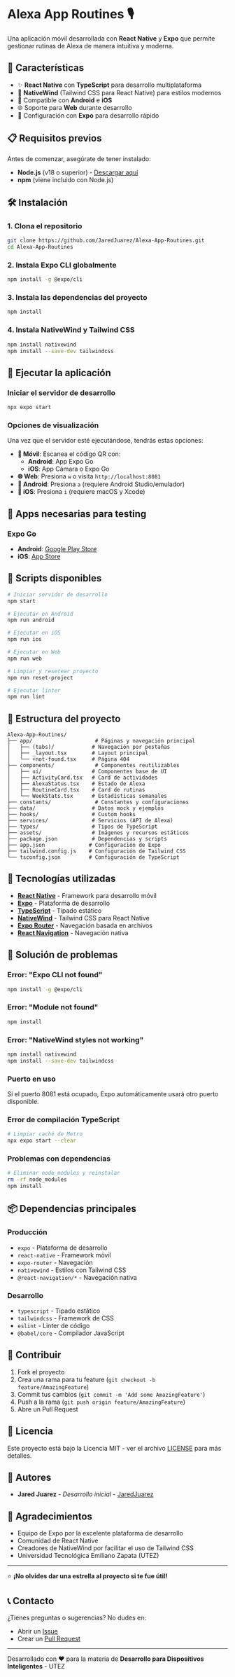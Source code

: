 # Alexa App Routines 🎙️

Una aplicación móvil desarrollada con **React Native** y **Expo** que permite gestionar rutinas de Alexa de manera intuitiva y moderna.

## 🚀 Características

- ✨ **React Native** con **TypeScript** para desarrollo multiplataforma
- 🎨 **NativeWind** (Tailwind CSS para React Native) para estilos modernos
- 📱 Compatible con **Android** e **iOS**
- 🌐 Soporte para **Web** durante desarrollo
- 🔧 Configuración con **Expo** para desarrollo rápido

## 📋 Requisitos previos

Antes de comenzar, asegúrate de tener instalado:

- **Node.js** (v18 o superior) - [Descargar aquí](https://nodejs.org/)
- **npm** (viene incluido con Node.js)

## 🛠️ Instalación

### 1. Clona el repositorio
```bash
git clone https://github.com/JaredJuarez/Alexa-App-Routines.git
cd Alexa-App-Routines
```

### 2. Instala Expo CLI globalmente
```bash
npm install -g @expo/cli
```

### 3. Instala las dependencias del proyecto
```bash
npm install
```

### 4. Instala NativeWind y Tailwind CSS
```bash
npm install nativewind
npm install --save-dev tailwindcss
```

## 🚀 Ejecutar la aplicación

### Iniciar el servidor de desarrollo
```bash
npx expo start
```

### Opciones de visualización

Una vez que el servidor esté ejecutándose, tendrás estas opciones:

- **📱 Móvil**: Escanea el código QR con:
  - **Android**: App Expo Go
  - **iOS**: App Cámara o Expo Go
- **🌐 Web**: Presiona `w` o visita `http://localhost:8081`
- **📱 Android**: Presiona `a` (requiere Android Studio/emulador)
- **🍎 iOS**: Presiona `i` (requiere macOS y Xcode)

## 📱 Apps necesarias para testing

### Expo Go
- **Android**: [Google Play Store](https://play.google.com/store/apps/details?id=host.exp.exponent)
- **iOS**: [App Store](https://apps.apple.com/app/expo-go/id982107779)

## 🔧 Scripts disponibles

```bash
# Iniciar servidor de desarrollo
npm start

# Ejecutar en Android
npm run android

# Ejecutar en iOS
npm run ios

# Ejecutar en Web
npm run web

# Limpiar y resetear proyecto
npm run reset-project

# Ejecutar linter
npm run lint
```

## 📁 Estructura del proyecto

```
Alexa-App-Routines/
├── app/                    # Páginas y navegación principal
│   ├── (tabs)/            # Navegación por pestañas
│   ├── _layout.tsx        # Layout principal
│   └── +not-found.tsx     # Página 404
├── components/             # Componentes reutilizables
│   ├── ui/                # Componentes base de UI
│   ├── ActivityCard.tsx   # Card de actividades
│   ├── AlexaStatus.tsx    # Estado de Alexa
│   ├── RoutineCard.tsx    # Card de rutinas
│   └── WeekStats.tsx      # Estadísticas semanales
├── constants/              # Constantes y configuraciones
├── data/                  # Datos mock y ejemplos
├── hooks/                 # Custom hooks
├── services/              # Servicios (API de Alexa)
├── types/                 # Tipos de TypeScript
├── assets/                # Imágenes y recursos estáticos
├── package.json           # Dependencias y scripts
├── app.json              # Configuración de Expo
├── tailwind.config.js    # Configuración de Tailwind CSS
└── tsconfig.json         # Configuración de TypeScript
```

## 🎨 Tecnologías utilizadas

- **[React Native](https://reactnative.dev/)** - Framework para desarrollo móvil
- **[Expo](https://expo.dev/)** - Plataforma de desarrollo
- **[TypeScript](https://www.typescriptlang.org/)** - Tipado estático
- **[NativeWind](https://www.nativewind.dev/)** - Tailwind CSS para React Native
- **[Expo Router](https://docs.expo.dev/router/introduction/)** - Navegación basada en archivos
- **[React Navigation](https://reactnavigation.org/)** - Navegación nativa

## 🚨 Solución de problemas

### Error: "Expo CLI not found"
```bash
npm install -g @expo/cli
```

### Error: "Module not found"
```bash
npm install
```

### Error: "NativeWind styles not working"
```bash
npm install nativewind
npm install --save-dev tailwindcss
```

### Puerto en uso
Si el puerto 8081 está ocupado, Expo automáticamente usará otro puerto disponible.

### Error de compilación TypeScript
```bash
# Limpiar caché de Metro
npx expo start --clear
```

### Problemas con dependencias
```bash
# Eliminar node_modules y reinstalar
rm -rf node_modules
npm install
```

## 📦 Dependencias principales

### Producción
- `expo` - Plataforma de desarrollo
- `react-native` - Framework móvil
- `expo-router` - Navegación
- `nativewind` - Estilos con Tailwind CSS
- `@react-navigation/*` - Navegación nativa

### Desarrollo
- `typescript` - Tipado estático
- `tailwindcss` - Framework de CSS
- `eslint` - Linter de código
- `@babel/core` - Compilador JavaScript

## 🤝 Contribuir

1. Fork el proyecto
2. Crea una rama para tu feature (`git checkout -b feature/AmazingFeature`)
3. Commit tus cambios (`git commit -m 'Add some AmazingFeature'`)
4. Push a la rama (`git push origin feature/AmazingFeature`)
5. Abre un Pull Request

## 📝 Licencia

Este proyecto está bajo la Licencia MIT - ver el archivo [LICENSE](LICENSE) para más detalles.

## 👥 Autores

- **Jared Juarez** - *Desarrollo inicial* - [JaredJuarez](https://github.com/JaredJuarez)

## 🙏 Agradecimientos

- Equipo de Expo por la excelente plataforma de desarrollo
- Comunidad de React Native
- Creadores de NativeWind por facilitar el uso de Tailwind CSS
- Universidad Tecnológica Emiliano Zapata (UTEZ)

---

⭐ **¡No olvides dar una estrella al proyecto si te fue útil!**

## 📞 Contacto

¿Tienes preguntas o sugerencias? No dudes en:
- Abrir un [Issue](https://github.com/JaredJuarez/Alexa-App-Routines/issues)
- Crear un [Pull Request](https://github.com/JaredJuarez/Alexa-App-Routines/pulls)

---

Desarrollado con ❤️ para la materia de **Desarrollo para Dispositivos Inteligentes** - UTEZ
